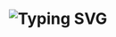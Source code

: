 <h1 align="center">
  <img src="https://readme-typing-svg.demolab.com?font=Orbitron&size=30&pause=1000&color=00FFFF&center=true&vCenter=true&width=435&lines=Hi+there%2C+I'm+Nash+%F0%9F%91%8B" alt="Typing SVG" />
</h1>













